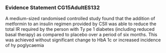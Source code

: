 ### Evidence Statement CG15AdultES132
A medium-sized randomised controlled study found that the addition of metformin to an insulin regimen provided by CSII was able to reduce the total IR required by the person with Ty pe 1 diabetes (including reduced basal therapy) as compared to placebo over a period of six months. This was achieved without significant change to HbA 1c or increased incidence of hy poglycaemia


